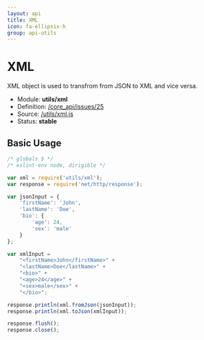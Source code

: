 ```yaml
---
layout: api
title: XML
icon: fa-ellipsis-h
group: api-utils
---
```


XML
===

XML object is used to transfrom from JSON to XML and vice versa.

- Module: **utils/xml**
- Definition: [/core_api/issues/25](https://github.com/dirigiblelabs/core_api/issues/25)
- Source: [/utils/xml.js](https://github.com/dirigiblelabs/core_api/blob/master/core_api/ScriptingServices/utils/xml.js)
- Status: **stable**

Basic Usage
---

```javascript
/* globals $ */
/* eslint-env node, dirigible */

var xml = require('utils/xml');
var response = require('net/http/response');

var jsonInput = {
	'firstName': 'John',
	'lastName': 'Doe',
	'bio': {
		'age': 24,
		'sex': 'male'
	}
};

var xmlInput = 
	"<firstName>John</firstName>" +
	"<lastName>Doe</lastName>" + 
	"<bio>" + 
	"<age>24</age>" +
	"<sex>male</sex>" +
	"</bio>";

response.println(xml.fromJson(jsonInput));
response.println(xml.toJson(xmlInput));

response.flush();
response.close();
```
